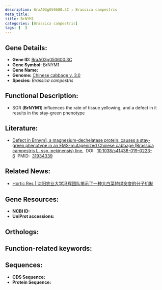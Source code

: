 ```yaml
---
description: BraA03g050600.3C ; Brassica campestris
meta_title:
title: BrNYM1
categories: [Brassica campestris]
tags: [  ]
---
```


## Gene Details:
- **Gene ID:**	[BraA03g050600.3C]()
- **Gene Symbol:** BrNYM1
- **Gene Name:** 
- **Genome:** [Chinese cabbage v. 3.0]()
- **Species:** *Brassica campestris*

## Functional Description:
   - SGR (**BrNYM1**) influences the rate of tissue yellowing, and a defect in it results in the stay-green phenotype

## Literature:
   - [Defect in Brnym1, a magnesium-dechelatase protein, causes a stay-green phenotype in an EMS-mutagenized Chinese cabbage (Brassica campestris L. ssp. pekinensis) line.]( https://academic.oup.com/hr/article/doi/10.1038/s41438-019-0223-6/6445448?login=false#325313198)&nbsp;&nbsp;DOI:&nbsp;&nbsp;[10.1038/s41438-019-0223-6](https://academic.oup.com/hr/article/doi/10.1038/s41438-019-0223-6/6445448?login=false#325313198)&nbsp;&nbsp;PMID:&nbsp;&nbsp;[31934339](https://pubmed.ncbi.nlm.nih.gov/31934339/)

## Related News:
   - [Hortic Res | 沈阳农业大学冯辉团队揭示了一种大白菜持绿突变的分子机制](https://mp.weixin.qq.com/s?__biz=Mzg3MDEwNDEyMg==&mid=2247486868&idx=4&sn=e701c3811617afbba31a6e1192e1b410&chksm=ce93a0c1f9e429d76e401e60b017a223ad48fd4b9c8f140b94fd7784c83e3b29f6846602c9a8&scene=27#wechat_redirect)

## Gene Resources:
- **NCBI ID:** [](https://www.ncbi.nlm.nih.gov/gene/?term=)
- **UniProt accessions:** [](https://www.uniprot.org/uniprotkb//entry)

## Orthologs:


## Function-related keywords:


## Sequences:
- **CDS Sequence:**
- **Protein Sequence:**
